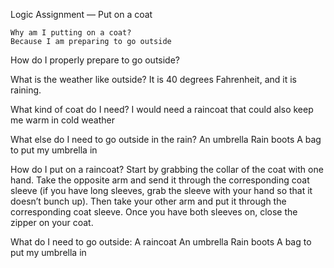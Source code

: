 Logic Assignment — Put on a coat

    Why am I putting on a coat?
	Because I am preparing to go outside

How do I properly prepare to go outside?

What is the weather like outside?
It is 40 degrees Fahrenheit, and it is raining.  

What kind of coat do I need?
I would need a raincoat that could also keep me warm in cold weather

What else do I need to go outside in the rain?
    An umbrella
    Rain boots
    A bag to put my umbrella in
    
How do I put on a raincoat?
    Start by grabbing the collar of the coat with one hand.
    Take the opposite arm and send it through the corresponding coat sleeve (if you have long sleeves, grab the sleeve with your hand so that it doesn’t bunch up).
    Then take your other arm and put it through the corresponding coat sleeve.
    Once you have both sleeves on, close the zipper on your coat. 
    
What do I need to go outside:
A raincoat
An umbrella
Rain boots
A bag to put my umbrella in
